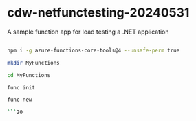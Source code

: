 # cdw-netfunctesting-20240531

A sample function app for load testing a .NET application

```bash

npm i -g azure-functions-core-tools@4 --unsafe-perm true

mkdir MyFunctions

cd MyFunctions

func init

func new

```20
